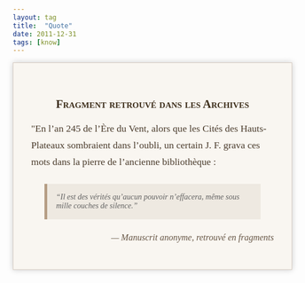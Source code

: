 ```yaml
---
layout: tag
title:  "Quote"
date: 2011-12-31
tags: [know]
---
```


<div style="font-family: 'Georgia', serif; background-color: #f9f6f1; padding: 2rem; border: 1px solid #d6ccc2; max-width: 700px; margin: auto; box-shadow: 0 0 10px #ccc;">
  <h2 style="text-align: center; font-variant: small-caps; color: #3e2f1c;">Fragment retrouvé dans les Archives</h2>
  <p style="font-size: 1.1rem; line-height: 1.7; color: #4a3b2b;">
    "En l’an 245 de l’Ère du Vent, alors que les Cités des Hauts-Plateaux sombraient dans l’oubli, un certain J. F. grava ces mots dans la pierre de l’ancienne bibliothèque :
  </p>
  <blockquote style="margin: 1.5rem; padding: 1rem; background-color: #eee9e1; border-left: 5px solid #b59d84;">
    <em>“Il est des vérités qu’aucun pouvoir n’effacera, même sous mille couches de silence.”</em>
  </blockquote>
  <p style="font-size: 1rem; font-style: italic; text-align: right; color: #665544;">— Manuscrit anonyme, retrouvé en fragments</p>
</div>
